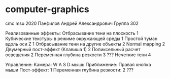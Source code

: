 # computer-graphics
cmc msu 2020
Панфилов Андрей Александрович
Группа 302

   Реализованные эффекты:
Отбрасывание тени на плоскость                 1
Кубические текстуры в режиме окружающей среды  1
Простой туман вдоль оси Z                      1
Отбрасывание тени на другие объекты            2
Normal mapping                                 2
Двумерный пост-эффект (Клавиша 1)              2
Попиксельный расчет освещения                  2
Переменная глубина резкости                    3 ???
Нечеткие тени                                  4

   Управление:
Камера: W A S D мышь
Приближение: Правая кнопка мыши
Пост-эффект: 1
Переменная глубина резкости: 2 ???

